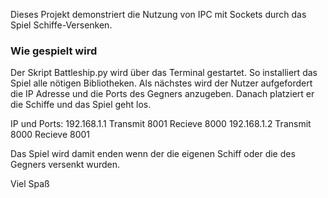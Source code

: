 
Dieses Projekt demonstriert die Nutzung von IPC mit Sockets durch das Spiel Schiffe-Versenken. 

### Wie gespielt wird
Der Skript Battleship.py wird über das Terminal gestartet. So installiert das Spiel alle nötigen Bibliotheken.
Als nächstes wird der Nutzer aufgefordert die IP Adresse und die Ports des Gegners anzugeben. Danach platziert er die Schiffe und das Spiel geht los.

IP und Ports: 
192.168.1.1 Transmit 8001 Recieve 8000
192.168.1.2 Transmit 8000 Recieve 8001


Das Spiel wird damit enden wenn der die eigenen Schiff oder die des Gegners versenkt wurden.

Viel Spaß
